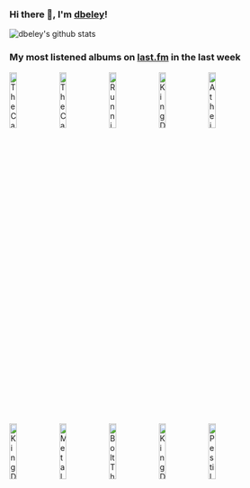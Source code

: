 ### Hi there 👋, I'm [dbeley](https://dbeley.ovh/en)!

![dbeley's github stats](https://github-readme-stats.vercel.app/api?username=dbeley)

### My most listened albums on [last.fm](https://www.last.fm/user/d_beley) in the last week

[<img src='https://lastfm.freetls.fastly.net/i/u/300x300/e8bae7f0e0a0d1e33d64c1fe655e95b0.jpg' width='16%' height='16%' alt='The Cardigans - Gran Turismo'>](https://www.last.fm/music/the%2bcardigans/gran%2bturismo)&nbsp;
[<img src='https://lastfm.freetls.fastly.net/i/u/300x300/6eddd565952a784dc78efd5cc9aa0047.jpg' width='16%' height='16%' alt='The Cardigans - Life'>](https://www.last.fm/music/the%2bcardigans/life)&nbsp;
[<img src='https://lastfm.freetls.fastly.net/i/u/300x300/ba84850bed510da1a6028a49fc7fc318.jpg' width='16%' height='16%' alt='Running Wild - Death or Glory'>](https://www.last.fm/music/running%2bwild/death%2bor%2bglory)&nbsp;
[<img src='https://lastfm.freetls.fastly.net/i/u/300x300/2398c79a80f076f5c73ba001e9eef484.png' width='16%' height='16%' alt='King Diamond - “Them”'>](https://www.last.fm/music/king%2bdiamond/%25e2%2580%259cthem%25e2%2580%259d)&nbsp;
[<img src='https://lastfm.freetls.fastly.net/i/u/300x300/cc7e11fd3950e7992313693d579254dc.png' width='16%' height='16%' alt='Atheist - Elements'>](https://www.last.fm/music/atheist/elements)&nbsp;
<br>
[<img src='https://lastfm.freetls.fastly.net/i/u/300x300/22d44447f45ab6f0274327c728311c2c.jpg' width='16%' height='16%' alt='King Diamond - Conspiracy'>](https://www.last.fm/music/king%2bdiamond/conspiracy)&nbsp;
[<img src='https://lastfm.freetls.fastly.net/i/u/300x300/6971d5666c024a3dd5d965c8be4fdd0b.png' width='16%' height='16%' alt='Metal Church - Metal Church'>](https://www.last.fm/music/metal%2bchurch/metal%2bchurch)&nbsp;
[<img src='https://lastfm.freetls.fastly.net/i/u/300x300/b1c787b1b1151b318bf63d6958b0dc35.jpg' width='16%' height='16%' alt='Bolt Thrower - The IVth Crusade'>](https://www.last.fm/music/bolt%2bthrower/the%2bivth%2bcrusade)&nbsp;
[<img src='https://lastfm.freetls.fastly.net/i/u/300x300/344aa7d390056bb5726af2770ab18aa7.png' width='16%' height='16%' alt='King Diamond - Abigail'>](https://www.last.fm/music/king%2bdiamond/abigail)&nbsp;
[<img src='https://lastfm.freetls.fastly.net/i/u/300x300/1993e26ec8fa93d1b20130c7f683c948.png' width='16%' height='16%' alt='Pestilence - Consuming Impulse'>](https://www.last.fm/music/pestilence/consuming%2bimpulse)&nbsp;
<br>
